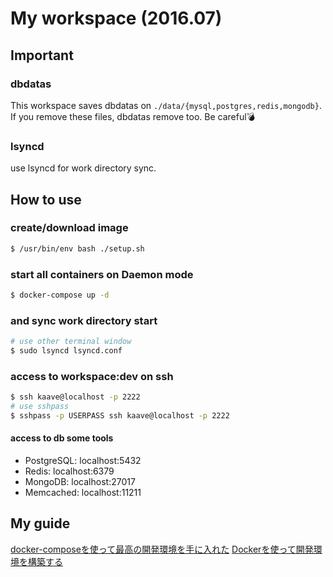 # My workspace (2016.07)

## Important

### dbdatas

This workspace saves dbdatas on `./data/{mysql,postgres,redis,mongodb}`.
If you remove these files, dbdatas remove too. Be careful💣

### lsyncd

use lsyncd for work directory sync.

## How to use
### create/download image

```bash
$ /usr/bin/env bash ./setup.sh
```

### start all containers on Daemon mode

```bash
$ docker-compose up -d
```

### and sync work directory start

```bash
# use other terminal window
$ sudo lsyncd lsyncd.conf
```

### access to workspace:dev on ssh

```bash
$ ssh kaave@localhost -p 2222
# use sshpass
$ sshpass -p USERPASS ssh kaave@localhost -p 2222
```

#### access to db some tools

- PostgreSQL: localhost:5432
- Redis: localhost:6379
- MongoDB: localhost:27017
- Memcached: localhost:11211

## My guide

[docker-composeを使って最高の開発環境を手に入れた](http://blog.muuny-blue.info/7d128c1d4a33165a8676d1650d8ff828.html)
[Dockerを使って開発環境を構築する](https://moneyforward.com/engineers_blog/2015/07/09/docker/)
